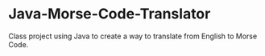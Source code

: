 # Java-Morse-Code-Translator
Class project using Java to create a way to translate from English to Morse Code. 
